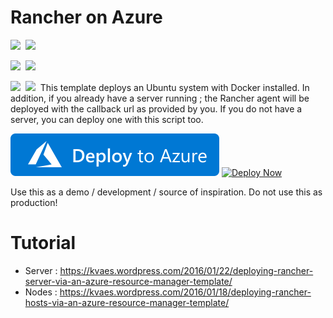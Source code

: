 # Rancher on Azure

<IMG SRC="https://azurequickstartsservice.blob.core.windows.net/badges/docker-rancher/PublicLastTestDate.svg" />&nbsp;
<IMG SRC="https://azurequickstartsservice.blob.core.windows.net/badges/docker-rancher/PublicDeployment.svg" />&nbsp;

<IMG SRC="https://azurequickstartsservice.blob.core.windows.net/badges/docker-rancher/FairfaxLastTestDate.svg" />&nbsp;
<IMG SRC="https://azurequickstartsservice.blob.core.windows.net/badges/docker-rancher/FairfaxDeployment.svg" />&nbsp;

<IMG SRC="https://azurequickstartsservice.blob.core.windows.net/badges/docker-rancher/BestPracticeResult.svg" />&nbsp;
<IMG SRC="https://azurequickstartsservice.blob.core.windows.net/badges/docker-rancher/CredScanResult.svg" />&nbsp;
This template deploys an Ubuntu system with Docker installed. In addition, if you already have a server running ; the Rancher agent will be deployed with the callback url as provided by you. If you do not have a server, you can deploy one with this script too. 

[![Deploy Now](https://raw.githubusercontent.com/Azure/azure-quickstart-templates/master/1-CONTRIBUTION-GUIDE/images/deploytoazure.svg?sanitize=true)](https://azuredeploy.net/?repository=https://github.com/jose-franco/azure-rancher-quickstart)
[![Deploy Now](https://camo.githubusercontent.com/536ab4f9bc823c2e0ce72fb610aafda57d8c6c12/687474703a2f2f61726d76697a2e696f2f76697375616c697a65627574746f6e2e706e67)](http://armviz.io/#/?load=https://raw.githubusercontent.com/jose-franco/azure-rancher-quickstart/master/azuredeploy.json)

Use this as a demo / development / source of inspiration. Do not use this as production!

# Tutorial
* Server : https://kvaes.wordpress.com/2016/01/22/deploying-rancher-server-via-an-azure-resource-manager-template/
* Nodes : https://kvaes.wordpress.com/2016/01/18/deploying-rancher-hosts-via-an-azure-resource-manager-template/

